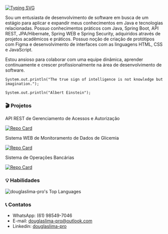 <!--Efeito de type writing: "Douglas Souza de Lima"-->
[![Typing SVG](https://readme-typing-svg.herokuapp.com?font=-apple-system&weight=600&size=32&pause=1000&color=F7F7F7&width=435&lines=Douglas+Souza+de+Lima)](#)

Sou um entusiasta de desenvolvimento de software em busca de um estágio para aplicar e expandir meus conhecimentos em Java e tecnologias relacionadas. Possuo conhecimentos práticos com Java, Spring Boot, API REST, JPA/Hibernate, Spring WEB e Spring Security, adquiridos através de projetos acadêmicos e práticos. Possuo noção de criação de protótipos com Figma e desenvolvimento de interfaces com as linguagens HTML, CSS e JavaScript. 

Estou ansioso para colaborar com uma equipe dinâmica, aprender continuamente e crescer profissionalmente na área de desenvolvimento de software.

```
System.out.println("The true sign of intelligence is not knowledge but imagination.");

System.out.println("Albert Einstein");
```

### 🎬 Projetos

API REST de Gerenciamento de Acessos e Autorização

[![Repo Card](https://github-readme-stats.vercel.app/api/pin/?username=douglaslima-pro&repo=entrycontrol&bg_color=000&border_color=30A3DC&show_icons=true&icon_color=30A3DC&title_color=E94D5F&text_color=FFF&PAT_1)](https://github.com/douglaslima-pro/entrycontrol)

Sistema WEB de Monitoramento de Dados de Glicemia

[![Repo Card](https://github-readme-stats.vercel.app/api/pin/?username=douglaslima-pro&repo=glico&bg_color=000&border_color=30A3DC&show_icons=true&icon_color=30A3DC&title_color=E94D5F&text_color=FFF&PAT_1)](https://github.com/douglaslima-pro/glico)

Sistema de Operações Bancárias

[![Repo Card](https://github-readme-stats.vercel.app/api/pin/?username=douglaslima-pro&repo=sistema-bancario&bg_color=000&border_color=30A3DC&show_icons=true&icon_color=30A3DC&title_color=E94D5F&text_color=FFF&PAT_1)](https://github.com/douglaslima-pro/sistema-bancario)

### 💡 Habilidades
![douglaslima-pro's Top Languages](https://github-readme-stats.vercel.app/api/top-langs/?username=douglaslima-pro&theme=dark&show_icons=true&hide_border=true&layout=compact)

### 📞 Contatos
- WhatsApp: (61) 98549-7046
- E-mail: [douglaslima-pro@outlook.com](mailto:douglaslima-pro@outlook.com)
- Linkedin: [douglaslima-pro](https://linkedin.com/in/douglaslima-pro)
